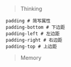 > Thinking

```
padding # 简写属性
padding-bottom # 下边距
padding-left # 左边距
padding-right # 右边距
padding-top # 上边距
```

> Memory

```

```


